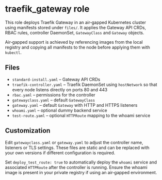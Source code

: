 # traefik_gateway role

This role deploys Traefik Gateway in an air‑gapped Kubernetes cluster using manifests stored under `files/`.
It applies the Gateway API CRDs, RBAC rules, controller DaemonSet, `GatewayClass` and `Gateway` objects.

Air‑gapped support is achieved by referencing images from the local registry and copying all manifests to the node before applying them with `kubectl`.

## Files
- `standard-install.yaml` – Gateway API CRDs
- `traefik-controller.yaml` – Traefik DaemonSet using `hostNetwork` so that
  every node listens directly on ports 80 and 443
- `rbac.yaml` – permissions for the controller
- `gatewayclass.yaml` – default `GatewayClass`
- `gateway.yaml` – default `Gateway` with HTTP and HTTPS listeners
- `whoami.yaml` – optional dummy backend service
- `test-route.yaml` – optional `HTTPRoute` mapping to the whoami service

## Customization
Edit `gatewayclass.yaml` or `gateway.yaml` to adjust the controller name, listeners or TLS settings. These files are static and can be replaced with your own versions if different configuration is required.

Set `deploy_test_route: true` to automatically deploy the `whoami` service and associated `HTTPRoute` after the controller is running. Ensure the whoami image is present in your private registry if using an air‑gapped environment.
